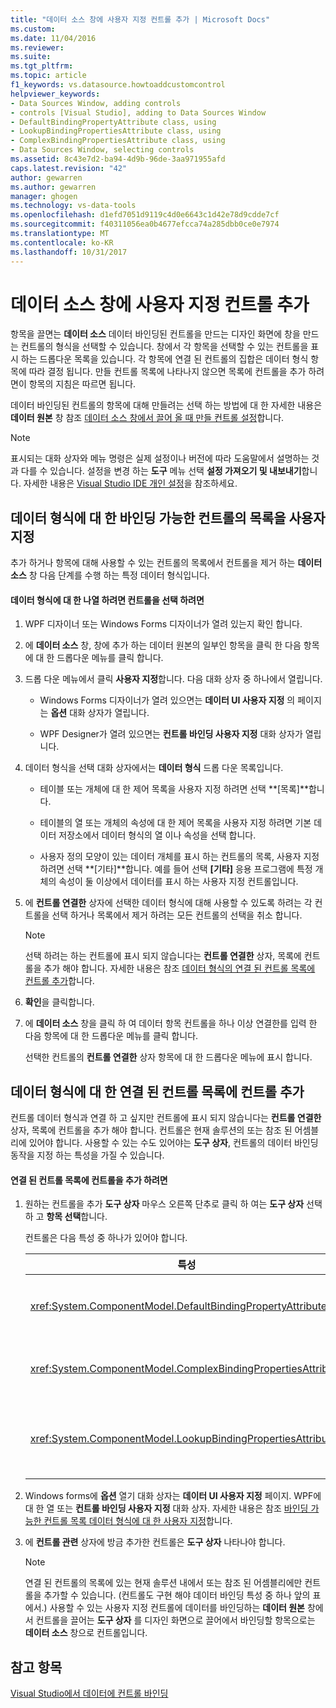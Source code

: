 ```yaml
---
title: "데이터 소스 창에 사용자 지정 컨트롤 추가 | Microsoft Docs"
ms.custom: 
ms.date: 11/04/2016
ms.reviewer: 
ms.suite: 
ms.tgt_pltfrm: 
ms.topic: article
f1_keywords: vs.datasource.howtoaddcustomcontrol
helpviewer_keywords:
- Data Sources Window, adding controls
- controls [Visual Studio], adding to Data Sources Window
- DefaultBindingPropertyAttribute class, using
- LookupBindingPropertiesAttribute class, using
- ComplexBindingPropertiesAttribute class, using
- Data Sources Window, selecting controls
ms.assetid: 8c43e7d2-ba94-4d9b-96de-3aa971955afd
caps.latest.revision: "42"
author: gewarren
ms.author: gewarren
manager: ghogen
ms.technology: vs-data-tools
ms.openlocfilehash: d1efd7051d9119c4d0e6643c1d42e78d9cdde7cf
ms.sourcegitcommit: f40311056ea0b4677efcca74a285dbb0ce0e7974
ms.translationtype: MT
ms.contentlocale: ko-KR
ms.lasthandoff: 10/31/2017
---
```

# <a name="add-custom-controls-to-the-data-sources-window"></a>데이터 소스 창에 사용자 지정 컨트롤 추가
항목을 끌면는 **데이터 소스** 데이터 바인딩된 컨트롤을 만드는 디자인 화면에 창을 만드는 컨트롤의 형식을 선택할 수 있습니다. 창에서 각 항목을 선택할 수 있는 컨트롤을 표시 하는 드롭다운 목록을 있습니다. 각 항목에 연결 된 컨트롤의 집합은 데이터 형식 항목에 따라 결정 됩니다. 만들 컨트롤 목록에 나타나지 않으면 목록에 컨트롤을 추가 하려면이 항목의 지침은 따르면 됩니다.  
  
 데이터 바인딩된 컨트롤의 항목에 대해 만들려는 선택 하는 방법에 대 한 자세한 내용은 **데이터 원본** 창 참조 [데이터 소스 창에서 끌어 올 때 만들 컨트롤 설정](../data-tools/set-the-control-to-be-created-when-dragging-from-the-data-sources-window.md)합니다.  
  
> [!NOTE]
>  표시되는 대화 상자와 메뉴 명령은 실제 설정이나 버전에 따라 도움말에서 설명하는 것과 다를 수 있습니다. 설정을 변경 하는 **도구** 메뉴 선택 **설정 가져오기 및 내보내기**합니다. 자세한 내용은 [Visual Studio IDE 개인 설정](../ide/personalizing-the-visual-studio-ide.md)을 참조하세요.  
  
##  <a name="customizinglist"></a>데이터 형식에 대 한 바인딩 가능한 컨트롤의 목록을 사용자 지정  
 추가 하거나 항목에 대해 사용할 수 있는 컨트롤의 목록에서 컨트롤을 제거 하는 **데이터 소스** 창 다음 단계를 수행 하는 특정 데이터 형식입니다.  
  
#### <a name="to-select-the-controls-to-be-listed-for-a-data-type"></a>데이터 형식에 대 한 나열 하려면 컨트롤을 선택 하려면  
  
1.  WPF 디자이너 또는 Windows Forms 디자이너가 열려 있는지 확인 합니다.  
  
2.  에 **데이터 소스** 창, 창에 추가 하는 데이터 원본의 일부인 항목을 클릭 한 다음 항목에 대 한 드롭다운 메뉴를 클릭 합니다.  
  
3.  드롭 다운 메뉴에서 클릭 **사용자 지정**합니다. 다음 대화 상자 중 하나에서 열립니다.  
  
    -   Windows Forms 디자이너가 열려 있으면는 **데이터 UI 사용자 지정** 의 페이지는 **옵션** 대화 상자가 열립니다.  
  
    -   WPF Designer가 열려 있으면는 **컨트롤 바인딩 사용자 지정** 대화 상자가 열립니다.  
  
4.  데이터 형식을 선택 대화 상자에서는 **데이터 형식** 드롭 다운 목록입니다.  
  
    -   테이블 또는 개체에 대 한 제어 목록을 사용자 지정 하려면 선택 **[목록]**합니다.  
  
    -   테이블의 열 또는 개체의 속성에 대 한 제어 목록을 사용자 지정 하려면 기본 데이터 저장소에서 데이터 형식의 열 이나 속성을 선택 합니다.  
  
    -   사용자 정의 모양이 있는 데이터 개체를 표시 하는 컨트롤의 목록, 사용자 지정 하려면 선택 **[기타]**합니다. 예를 들어 선택 **[기타]** 응용 프로그램에 특정 개체의 속성이 둘 이상에서 데이터를 표시 하는 사용자 지정 컨트롤입니다.  
  
5.  에 **컨트롤 연결한** 상자에 선택한 데이터 형식에 대해 사용할 수 있도록 하려는 각 컨트롤을 선택 하거나 목록에서 제거 하려는 모든 컨트롤의 선택을 취소 합니다.  
  
    > [!NOTE]
    >  선택 하려는 하는 컨트롤에 표시 되지 않습니다는 **컨트롤 연결한** 상자, 목록에 컨트롤을 추가 해야 합니다. 자세한 내용은 참조 [데이터 형식의 연결 된 컨트롤 목록에 컨트롤 추가](#addingcontrols)합니다.  
  
6.  **확인**을 클릭합니다.  
  
7.  에 **데이터 소스** 창을 클릭 하 여 데이터 항목 컨트롤을 하나 이상 연결한를 입력 한 다음 항목에 대 한 드롭다운 메뉴를 클릭 합니다.  
  
     선택한 컨트롤의 **컨트롤 연결한** 상자 항목에 대 한 드롭다운 메뉴에 표시 합니다.  
  
##  <a name="addingcontrols"></a>데이터 형식에 대 한 연결 된 컨트롤 목록에 컨트롤 추가  
 컨트롤 데이터 형식과 연결 하 고 싶지만 컨트롤에 표시 되지 않습니다는 **컨트롤 연결한** 상자, 목록에 컨트롤을 추가 해야 합니다. 컨트롤은 현재 솔루션의 또는 참조 된 어셈블리에 있어야 합니다. 사용할 수 있는 수도 있어야는 **도구 상자**, 컨트롤의 데이터 바인딩 동작을 지정 하는 특성을 가질 수 있습니다.  
  
#### <a name="to-add-controls-to-the-list-of-associated-controls"></a>연결 된 컨트롤 목록에 컨트롤을 추가 하려면  
  
1.  원하는 컨트롤을 추가 **도구 상자** 마우스 오른쪽 단추로 클릭 하 여는 **도구 상자** 선택 하 고 **항목 선택**합니다.  
  
     컨트롤은 다음 특성 중 하나가 있어야 합니다.  
  
    |특성|설명|  
    |---------------|-----------------|  
    |<xref:System.ComponentModel.DefaultBindingPropertyAttribute>|와 같은 데이터의 단일 열 (또는 속성)을 표시 하는 단순 컨트롤에 대해이 특성을 구현는 <xref:System.Windows.Forms.TextBox>합니다.|  
    |<xref:System.ComponentModel.ComplexBindingPropertiesAttribute>|와 같은 목록 또는 테이블의 데이터를 표시 하는 컨트롤에서이 특성을 구현는 <xref:System.Windows.Forms.DataGridView>합니다.|  
    |<xref:System.ComponentModel.LookupBindingPropertiesAttribute>|와 같은 목록 또는 테이블의 데이터를 뿐만 아니라 단일 열 이나 속성을 표시 하는 필요성을 표시 하는 컨트롤에서이 특성을 구현는 <xref:System.Windows.Forms.ComboBox>합니다.|  
  
2.  Windows forms에 **옵션** 열기 대화 상자는 **데이터 UI 사용자 지정** 페이지. WPF에 대 한 열 또는 **컨트롤 바인딩 사용자 지정** 대화 상자. 자세한 내용은 참조 [바인딩 가능한 컨트롤 목록 데이터 형식에 대 한 사용자 지정](#customizinglist)합니다.  
  
3.  에 **컨트롤 관련** 상자에 방금 추가한 컨트롤은 **도구 상자** 나타나야 합니다.  
  
    > [!NOTE]
    >  연결 된 컨트롤의 목록에 있는 현재 솔루션 내에서 또는 참조 된 어셈블리에만 컨트롤을 추가할 수 있습니다. (컨트롤도 구현 해야 데이터 바인딩 특성 중 하나 앞의 표에서.) 사용할 수 있는 사용자 지정 컨트롤에 데이터를 바인딩하는 **데이터 원본** 창에서 컨트롤을 끌어는 **도구 상자** 를 디자인 화면으로 끌어에서 바인딩할 항목으로는 **데이터 소스** 창으로 컨트롤입니다.  
  
## <a name="see-also"></a>참고 항목  
 [Visual Studio에서 데이터에 컨트롤 바인딩](../data-tools/bind-controls-to-data-in-visual-studio.md)